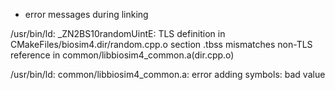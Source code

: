 * error messages during linking

/usr/bin/ld: _ZN2BS10randomUintE: TLS definition in CMakeFiles/biosim4.dir/random.cpp.o section .tbss mismatches non-TLS reference in common/libbiosim4_common.a(dir.cpp.o)

/usr/bin/ld: common/libbiosim4_common.a: error adding symbols: bad value

